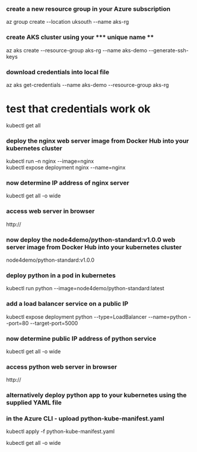 ### create a new resource group in your Azure subscription 
az group create --location uksouth --name aks-rg

### create AKS cluster using your *** unique name **
az aks create --resource-group aks-rg --name aks-demo --generate-ssh-keys

### download credentials into local file
az aks get-credentials --name aks-demo --resource-group aks-rg

# test that credentials work ok
kubectl get all

### deploy the nginx web server image from Docker Hub into your kubernetes cluster
kubectl run  –n nginx --image=nginx  
kubectl expose deployment nginx --name=nginx

### now determine IP address of nginx server
kubectl get all -o wide

### access web server in browser
http://<ip-address>

### now deploy the node4demo/python-standard:v1.0.0 web server image from Docker Hub into your kubernetes cluster

node4demo/python-standard:v1.0.0

### deploy python in a pod in kubernetes
kubectl run  python --image=node4demo/python-standard:latest  

### add a load balancer service on a public IP
kubectl expose deployment python --type=LoadBalancer --name=python --port=80 --target-port=5000

### now determine public IP address of python service
kubectl get all -o wide

### access python web server in browser
http://<ip-address>

### alternatively deploy python app to your kubernetes using the supplied YAML file
### in the Azure CLI - upload python-kube-manifest.yaml
kubectl apply -f python-kube-manifest.yaml

kubectl get all -o wide



